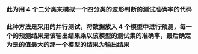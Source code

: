 ### 此为用 4 个二分类来模拟一个四分类的波形判断的测试准确率的代码

### 此种方法是采用的并行测试，将数据放入 4 个模型中进行预测，每一个的预测结果是该输出结果乘以该模型的测试集的准确率，最后确定为是的值最大的那一个模型的结果为输出结果